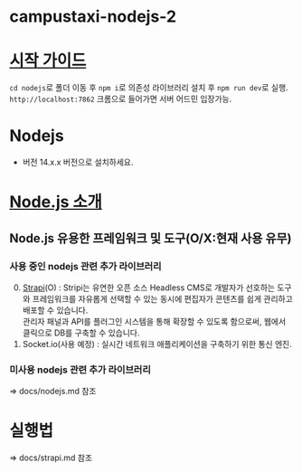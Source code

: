 # campustaxi-nodejs-2

# [시작 가이드](https://nodejs.org/en/docs/guides/getting-started-guide/)
`cd nodejs`로 폴더 이동 후
`npm i`로 의존성 라이브러리 설치 후
`npm run dev`로 실행.
`http://localhost:7862` 크롬으로 들어가면 서버 어드민 입장가능.

# Nodejs
 * 버전 14.x.x 버전으로 설치하세요.

# [Node.js 소개](https://nodejs.dev/learn)

## Node.js 유용한 프레임워크 및 도구(O/X:현재 사용 유무)
### 사용 중인 nodejs 관련 추가 라이브러리
 0. [Strapi](https://puzzle-puzzle.tistory.com/entry/strapi-strapi%EB%A1%9C-api-%EB%A7%8C%EB%93%A4%EA%B8%B0)(O) : Stripi는 유연한 오픈 소스 Headless CMS로 개발자가 선호하는 도구와 프레임워크를 자유롭게 선택할 수 있는 동시에 편집자가 콘텐츠를 쉽게 관리하고 배포할 수 있습니다.  
 관리자 패널과 API를 플러그인 시스템을 통해 확장할 수 있도록 함으로써, 웹에서 클릭으로 DB를 구축할 수 있습니다.
 1. Socket.io(사용 예정) : 실시간 네트워크 애플리케이션을 구축하기 위한 통신 엔진.

### 미사용 nodejs 관련 추가 라이브러리
 => docs/nodejs.md 참조

# 실행법
 => docs/strapi.md 참조
